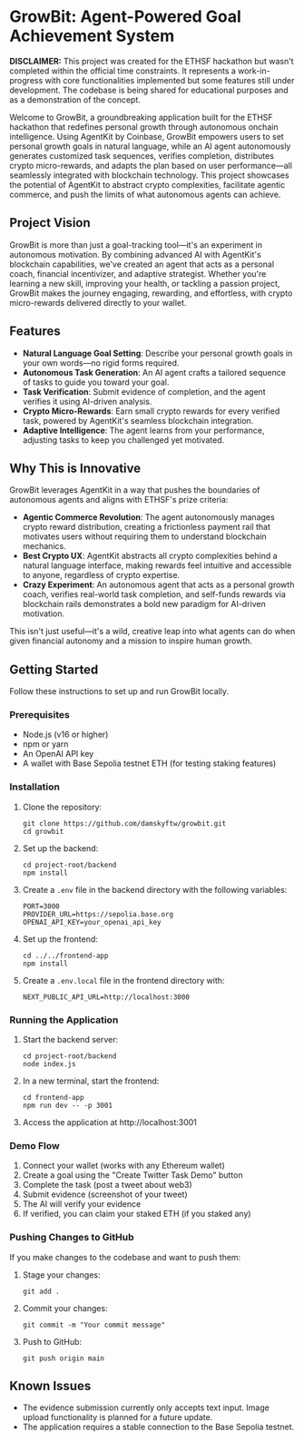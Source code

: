 # GrowBit: Agent-Powered Goal Achievement System

**DISCLAIMER:** This project was created for the ETHSF hackathon but wasn't completed within the official time constraints. It represents a work-in-progress with core functionalities implemented but some features still under development. The codebase is being shared for educational purposes and as a demonstration of the concept.

Welcome to GrowBit, a groundbreaking application built for the ETHSF hackathon that redefines personal growth through autonomous onchain intelligence. Using AgentKit by Coinbase, GrowBit empowers users to set personal growth goals in natural language, while an AI agent autonomously generates customized task sequences, verifies completion, distributes crypto micro-rewards, and adapts the plan based on user performance—all seamlessly integrated with blockchain technology. This project showcases the potential of AgentKit to abstract crypto complexities, facilitate agentic commerce, and push the limits of what autonomous agents can achieve.

## Project Vision

GrowBit is more than just a goal-tracking tool—it's an experiment in autonomous motivation. By combining advanced AI with AgentKit's blockchain capabilities, we've created an agent that acts as a personal coach, financial incentivizer, and adaptive strategist. Whether you're learning a new skill, improving your health, or tackling a passion project, GrowBit makes the journey engaging, rewarding, and effortless, with crypto micro-rewards delivered directly to your wallet.

## Features

- **Natural Language Goal Setting**: Describe your personal growth goals in your own words—no rigid forms required.
- **Autonomous Task Generation**: An AI agent crafts a tailored sequence of tasks to guide you toward your goal.
- **Task Verification**: Submit evidence of completion, and the agent verifies it using AI-driven analysis.
- **Crypto Micro-Rewards**: Earn small crypto rewards for every verified task, powered by AgentKit's seamless blockchain integration.
- **Adaptive Intelligence**: The agent learns from your performance, adjusting tasks to keep you challenged yet motivated.

## Why This is Innovative

GrowBit leverages AgentKit in a way that pushes the boundaries of autonomous agents and aligns with ETHSF's prize criteria:

- **Agentic Commerce Revolution**: The agent autonomously manages crypto reward distribution, creating a frictionless payment rail that motivates users without requiring them to understand blockchain mechanics.
- **Best Crypto UX**: AgentKit abstracts all crypto complexities behind a natural language interface, making rewards feel intuitive and accessible to anyone, regardless of crypto expertise.
- **Crazy Experiment**: An autonomous agent that acts as a personal growth coach, verifies real-world task completion, and self-funds rewards via blockchain rails demonstrates a bold new paradigm for AI-driven motivation.

This isn't just useful—it's a wild, creative leap into what agents can do when given financial autonomy and a mission to inspire human growth.

## Getting Started

Follow these instructions to set up and run GrowBit locally.

### Prerequisites

- Node.js (v16 or higher)
- npm or yarn
- An OpenAI API key
- A wallet with Base Sepolia testnet ETH (for testing staking features)

### Installation

1. Clone the repository:
   ```
   git clone https://github.com/damskyftw/growbit.git
   cd growbit
   ```

2. Set up the backend:
   ```
   cd project-root/backend
   npm install
   ```

3. Create a `.env` file in the backend directory with the following variables:
   ```
   PORT=3000
   PROVIDER_URL=https://sepolia.base.org
   OPENAI_API_KEY=your_openai_api_key
   ```

4. Set up the frontend:
   ```
   cd ../../frontend-app
   npm install
   ```

5. Create a `.env.local` file in the frontend directory with:
   ```
   NEXT_PUBLIC_API_URL=http://localhost:3000
   ```

### Running the Application

1. Start the backend server:
   ```
   cd project-root/backend
   node index.js
   ```

2. In a new terminal, start the frontend:
   ```
   cd frontend-app
   npm run dev -- -p 3001
   ```

3. Access the application at http://localhost:3001

### Demo Flow

1. Connect your wallet (works with any Ethereum wallet)
2. Create a goal using the "Create Twitter Task Demo" button
3. Complete the task (post a tweet about web3)
4. Submit evidence (screenshot of your tweet)
5. The AI will verify your evidence
6. If verified, you can claim your staked ETH (if you staked any)

### Pushing Changes to GitHub

If you make changes to the codebase and want to push them:

1. Stage your changes:
   ```
   git add .
   ```

2. Commit your changes:
   ```
   git commit -m "Your commit message"
   ```

3. Push to GitHub:
   ```
   git push origin main
   ```

## Known Issues

- The evidence submission currently only accepts text input. Image upload functionality is planned for a future update.
- The application requires a stable connection to the Base Sepolia testnet.

